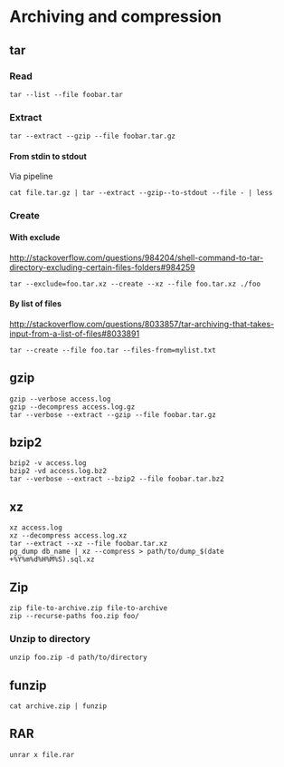 # Archiving and compression

## tar

### Read

    tar --list --file foobar.tar

### Extract

    tar --extract --gzip --file foobar.tar.gz

#### From stdin to stdout

Via pipeline

    cat file.tar.gz | tar --extract --gzip--to-stdout --file - | less

### Create

#### With exclude

<http://stackoverflow.com/questions/984204/shell-command-to-tar-directory-excluding-certain-files-folders#984259>

    tar --exclude=foo.tar.xz --create --xz --file foo.tar.xz ./foo

#### By list of files

<http://stackoverflow.com/questions/8033857/tar-archiving-that-takes-input-from-a-list-of-files#8033891>

    tar --create --file foo.tar --files-from=mylist.txt

## gzip

    gzip --verbose access.log
    gzip --decompress access.log.gz
    tar --verbose --extract --gzip --file foobar.tar.gz

## bzip2

    bzip2 -v access.log
    bzip2 -vd access.log.bz2
    tar --verbose --extract --bzip2 --file foobar.tar.bz2

## xz

    xz access.log
    xz --decompress access.log.xz
    tar --extract --xz --file foobar.tar.xz
    pg_dump db_name | xz --compress > path/to/dump_$(date +%Y%m%d%H%M%S).sql.xz

## Zip

    zip file-to-archive.zip file-to-archive
    zip --recurse-paths foo.zip foo/

### Unzip to directory

    unzip foo.zip -d path/to/directory

## funzip

    cat archive.zip | funzip

## RAR

    unrar x file.rar
